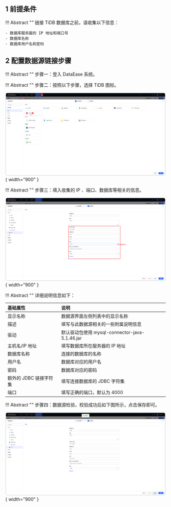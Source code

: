 ## 1 前提条件

!!! Abstract ""
    链接 TiDB 数据库之前，请收集以下信息：

    - 数据库服务器的 IP 地址和端口号
    - 数据库名称
    - 数据库用户名和密码

## 2 配置数据源链接步骤

!!! Abstract ""
    步骤一：登入 DataEase 系统。

!!! Abstract ""
    步骤二：按照以下步骤，选择 TiDB 图标。

![TiDB](../../img/datasource_configuration/选择TiDB.png){ width="900" }

!!! Abstract ""
    步骤三：填入收集的 IP 、端口、数据库等相关的信息。

![TiDB](../../img/datasource_configuration/TiDB链接信息.png){ width="900" }

!!! Abstract ""
    详细说明信息如下：

| 基础属性             | 说明                       |
|:-----------------|:-------------------------|
| 显示名称             | 数据源界面左侧列表中的显示名称          |   
| 描述               | 填写与此数据源相关的一些附属说明信息       |
| 驱动               | 默认驱动包使用 mysql-connector-java-5.1.46.jar |
| 主机名/IP 地址        | 填写数据库所在服务器的 IP 地址        |
| 数据库名称            | 连接的数据库的名称                |
| 用户名              | 数据库对应的用户名                |
| 密码               | 数据库对应的密码                 |
| 额外的 JDBC 链接字符集   | 填写连接数据库的 JDBC 字符集        |
| 端口               | 填写正确的端口，默认为 4000         |

!!! Abstract ""
    步骤四：数据源检验，校验成功后如下图所示，点击保存即可。

![TiDB](../../img/datasource_configuration/TiDB校验成功.png){ width="900" }
    